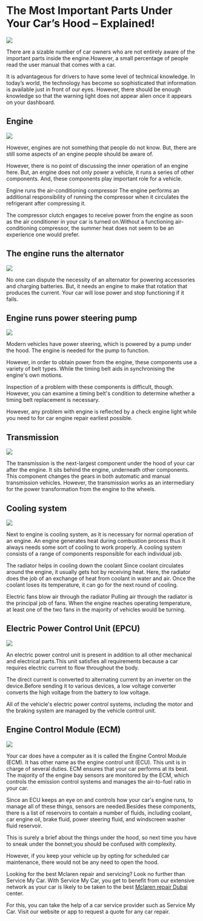 # The Most Important Parts Under Your Car’s Hood – Explained!
![](https://s3-ap-northeast-1.amazonaws.com/g0v-hackmd-images/uploads/upload_5587634a8b78fb0dccfd8bce76ce3e1b.png)

There are a sizable number of car owners who are not entirely aware of the important parts inside the engine.However, a small percentage of people read the user manual that comes with a car.

It is advantageous for drivers to have some level of technical knowledge. In today’s world, the technology has become so sophisticated that information is available just in front of our eyes.
However, there should be enough knowledge so that the warning light does not appear alien once it appears on your dashboard.

## Engine
![](https://s3-ap-northeast-1.amazonaws.com/g0v-hackmd-images/uploads/upload_e9cc5fb182a655f8b4cd9c0483d868d5.jpg)

However, engines are not something that people do not know. But, there are still some aspects of an engine people should be aware of.

However, there is no point of discussing the inner operation of an engine here. But, an engine does not only power a vehicle, it runs a series of other components. And, these components play important role for a vehicle.

 Engine runs the air-conditioning compressor
The engine performs an additional responsibility of running the compressor when it circulates the refrigerant after compressing it. 

The compressor clutch engages to receive power from the engine as soon as the air conditioner in your car is turned on.Without a functioning air-conditioning compressor, the summer heat does not seem to be an experience one would prefer.

## The engine runs the alternator
![](https://s3-ap-northeast-1.amazonaws.com/g0v-hackmd-images/uploads/upload_ba5b2edb48cfe28a06b3aabd67ac7d1a.png)

No one can dispute the necessity of an alternator for powering accessories and charging batteries. But, it needs an engine to make that rotation that produces the current. Your car will lose power and stop functioning if it fails.

## Engine runs power steering pump
![](https://s3-ap-northeast-1.amazonaws.com/g0v-hackmd-images/uploads/upload_457d8219db2e9d6c6ebbbebf4c5f48dd.png)

Modern vehicles have power steering, which is powered by a pump under the hood. The engine is needed for the pump to function.

However, in order to obtain power from the engine, these components use a variety of belt types. While the timing belt aids in synchronising the engine's own motions.

Inspection of a problem with these components is difficult, though. However, you can examine a timing belt's condition to determine whether a timing belt replacement is necessary.

However, any problem with engine is reflected by a check engine light while you need to for car engine repair earliest possible.

## Transmission
![](https://s3-ap-northeast-1.amazonaws.com/g0v-hackmd-images/uploads/upload_a18188cc18dbe26dcaa30694e689acd1.png)

The transmission is the next-largest component under the hood of your car after the engine. It sits behind the engine, underneath other components. This component changes the gears in both automatic and manual transmission vehicles.
However, the transmission works as an intermediary for the power transformation from the engine to the wheels.

## Cooling system
![](https://s3-ap-northeast-1.amazonaws.com/g0v-hackmd-images/uploads/upload_8d493ffbaf55c34ee3e474847bc35a4c.png)

Next to engine is cooling system, as it is necessary for normal operation of an engine. An engine generates heat during combustion process thus it always needs some sort of cooling to work properly.
A cooling system consists of a range of components responsible for each individual job.

The radiator helps in cooling down the coolant
Since coolant circulates around the engine, it usually gets hot by receiving heat. Here, the radiator does the job of an exchange of heat from coolant in water and air. Once the coolant loses its temperature, it can go for the next round of cooling.

Electric fans blow air through the radiator
Pulling air through the radiator is the principal job of fans. When the engine reaches operating temperature, at least one of the two fans in the majority of vehicles would be turning.

## Electric Power Control Unit (EPCU)
![](https://s3-ap-northeast-1.amazonaws.com/g0v-hackmd-images/uploads/upload_76bafcfebd52d3d72cc34619e417eb15.png)

An electric power control unit is present in addition to all other mechanical and electrical parts.This unit satisfies all requirements because a car requires electric current to flow throughout the body.

The direct current is converted to alternating current by an inverter on the device.Before sending it to various devices, a low voltage converter converts the high voltage from the battery to low voltage.

All of the vehicle's electric power control systems, including the motor and the braking system are managed by the vehicle control unit.

## Engine Control Module (ECM)
![](https://s3-ap-northeast-1.amazonaws.com/g0v-hackmd-images/uploads/upload_47cf108201b3c29d0a60f155f22175e2.png)

Your car does have a computer as it is called the Engine Control Module (ECM). It has other name as the engine control unit (ECU). This unit is in charge of several duties. ECM ensures that your car performs at its best. The majority of the engine bay sensors are monitored by the ECM, which controls the emission control systems and manages the air-to-fuel ratio in your car.

Since an ECU keeps an eye on and controls how your car's engine runs, to manage all of these things, sensors are needed.Besides these components, there is a list of reservoirs to contain a number of fluids, including coolant, car engine oil, brake fluid, power steering fluid, and windscreen washer fluid reservoir.

This is surely a brief about the things under the hood, so next time you have to sneak under the bonnet;you should be confused with complexity.

However, if you keep your vehicle up by opting for scheduled car maintenance, there would not be any need to open the hood.

Looking for the best Mclaren repair and servicing? Look no further than Service My Car. With Service My Car, you get to benefit from our extensive network as your car is likely to be taken to the best [Mclaren repair Dubai](https://servicemycar.com/uae/mclaren-repair-dubai) center.

For this, you can take the help of a car service provider such as Service My Car. Visit our website or app to request a quote for any car repair.